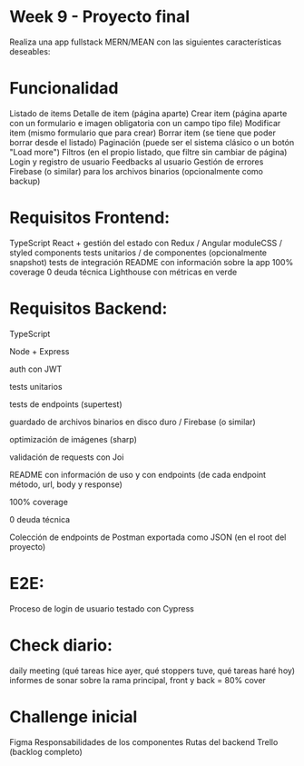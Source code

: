 # Week 9 - Proyecto final

Realiza una app fullstack MERN/MEAN con las siguientes características deseables:

# Funcionalidad

Listado de items
Detalle de item (página aparte)
Crear item (página aparte con un formulario e imagen obligatoria con un campo tipo file)
Modificar item (mismo formulario que para crear)
Borrar item (se tiene que poder borrar desde el listado)
Paginación (puede ser el sistema clásico o un botón "Load more")
Filtros (en el propio listado, que filtre sin cambiar de página)
Login y registro de usuario
Feedbacks al usuario
Gestión de errores
Firebase (o similar) para los archivos binarios (opcionalmente como backup)

# Requisitos Frontend:

TypeScript
React + gestión del estado con Redux / Angular
moduleCSS / styled components
tests unitarios / de componentes (opcionalmente snapshot)
tests de integración
README con información sobre la app
100% coverage
0 deuda técnica
Lighthouse con métricas en verde

# Requisitos Backend:

TypeScript

Node + Express

auth con JWT

tests unitarios

tests de endpoints (supertest)

guardado de archivos binarios en disco duro / Firebase (o similar)

optimización de imágenes (sharp)

validación de requests con Joi

README con información de uso y con endpoints (de cada endpoint método, url, body y response)

100% coverage

0 deuda técnica

Colección de endpoints de Postman exportada como JSON (en el root del proyecto)

# E2E:

Proceso de login de usuario testado con Cypress

# Check diario:

daily meeting (qué tareas hice ayer, qué stoppers tuve, qué tareas haré hoy)
informes de sonar sobre la rama principal, front y back
= 80% cover

# Challenge inicial

Figma
Responsabilidades de los componentes
Rutas del backend
Trello (backlog completo)
